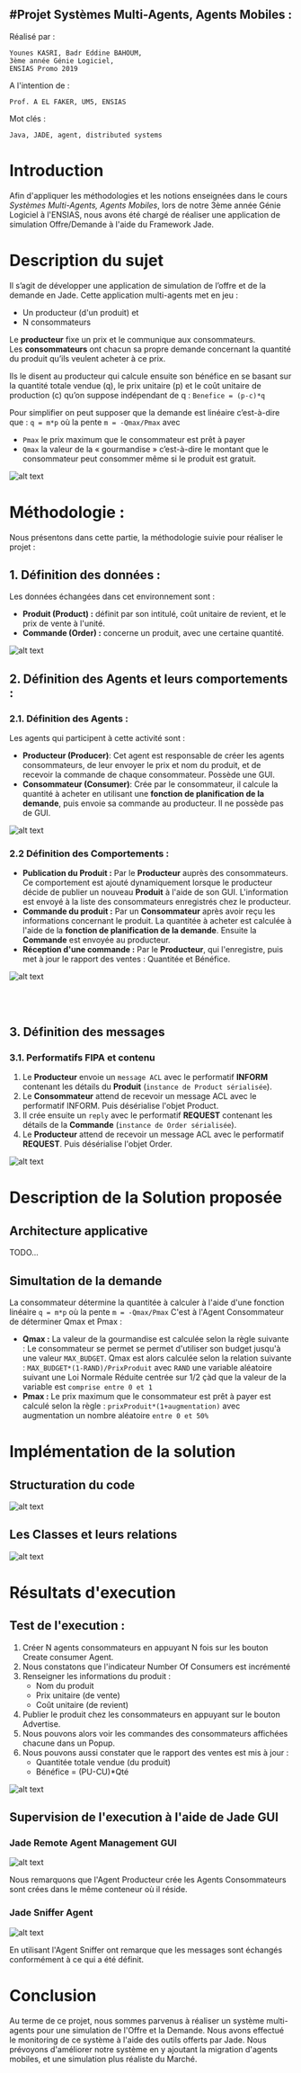 #Projet Systèmes Multi-Agents, Agents Mobiles :
---------------------------------------------
Réalisé par :

	Younes KASRI, Badr Eddine BAHOUM, 
	3ème année Génie Logiciel, 
	ENSIAS Promo 2019

A l'intention de :

	Prof. A EL FAKER, UM5, ENSIAS

Mot clés :

	Java, JADE, agent, distributed systems	

# Introduction 
Afin d'appliquer les méthodologies et les notions enseignées dans le cours *Systèmes Multi-Agents, Agents Mobiles*, lors de notre 3ème année Génie Logiciel à l'ENSIAS, nous avons été chargé de réaliser une application de simulation Offre/Demande à l'aide du Framework Jade.

# Description du sujet
Il s’agit de développer une application de simulation de l’offre et de la demande en Jade. Cette
application multi-agents met en jeu :

- Un producteur (d'un produit) et 
- N consommateurs

Le **producteur** fixe un prix et le communique aux consommateurs.<br/>
Les **consommateurs** ont chacun sa propre demande concernant la quantité du produit qu’ils veulent acheter
à ce prix.

Ils le disent au producteur qui calcule ensuite son bénéfice en se basant sur la quantité totale vendue (q), le prix unitaire (p) et le coût unitaire de production (c) qu’on suppose indépendant de q :
`Benefice = (p-c)*q`

Pour simplifier on peut supposer que la demande est linéaire c’est-à-dire que :
`q = m*p`
où la pente `m = -Qmax/Pmax` avec 

- `Pmax` le prix maximum que le consommateur est prêt à payer
- `Qmax` la valeur de la « gourmandise » c’est-à-dire le montant que le
consommateur peut consommer même si le produit est gratuit.

![alt text][description]



# Méthodologie :
Nous présentons dans cette partie, la méthodologie suivie pour réaliser le projet :
## 1. Définition des données :
Les données échangées dans cet environnement sont :

- **Produit (Product) :** définit par son intitulé, coût unitaire de revient, et le prix de vente à l'unité.
- **Commande (Order) :** concerne un produit, avec une certaine quantité.

![alt text][beans]

## 2. Définition des Agents et leurs comportements :
### 2.1. Définition des Agents :
Les agents qui participent à cette activité sont :

- **Producteur (Producer)**: Cet agent est responsable de créer les agents consommateurs, de leur envoyer 
le prix et nom du produit, et de recevoir la commande de chaque consommateur. Possède une GUI.
- **Consommateur (Consumer)**: Crée par le consommateur, il calcule  la quantité à acheter en utilisant une **fonction de planification de la demande**, puis envoie sa commande au producteur. Il ne possède pas de GUI.


![alt text][actors]

### 2.2 Définition des Comportements :
- **Publication du Produit :** Par le **Producteur** auprès des consommateurs. Ce comportement est ajouté dynamiquement lorsque le producteur décide de publier un nouveau **Produit** à l'aide de son GUI. L'information est envoyé à la liste des consommateurs enregistrés chez le producteur.
- **Commande du produit :** Par un **Consommateur** après avoir reçu les informations concernant le produit. La quantitée à acheter est calculée à l'aide de la **fonction de planification de la demande**. Ensuite la **Commande** est envoyée au producteur. 
- **Réception d'une commande :** Par le **Producteur**, qui l'enregistre, puis met à jour le rapport des ventes : Quantitée et Bénéfice.

![alt text][behaviours]

<br/>
<br/>

## 3. Définition des messages
### 3.1. Performatifs FIPA et contenu
1.	Le **Producteur** envoie un `message ACL` avec le performatif **INFORM** contenant les détails du **Produit** (`instance de Product sérialisée`).
2.	Le **Consommateur** attend de recevoir un message ACL avec le performatif INFORM. Puis désérialise l'objet Product. 
3.	Il crée ensuite un `reply` avec le performatif **REQUEST** contenant les détails de la **Commande** (`instance de Order sérialisée`).
4.	Le **Producteur** attend de recevoir un message ACL avec le performatif **REQUEST**. Puis désérialise l'objet Order.

![alt text][communication]


# Description de la Solution proposée
## Architecture applicative
TODO...

## Simultation de la demande
La consommateur détermine la quantitée à calculer à l'aide d'une fonction linéaire `q = m*p`
où la pente `m = -Qmax/Pmax`
C'est à l'Agent Consommateur de déterminer Qmax et Pmax :

- **Qmax :** La valeur de la gourmandise est calculée selon la règle suivante : Le consommateur se permet se permet d'utiliser son budget jusqu'à une valeur `MAX_BUDGET`. Qmax est alors calculée selon la relation suivante : `MAX_BUDGET*(1-RAND)/PrixProduit` avec `RAND` une variable aléatoire suivant une Loi Normale Réduite centrée sur 1/2 çàd que la valeur de la variable est `comprise entre 0 et 1`  
- **Pmax :** Le prix maximum que le consommateur est prêt à payer est calculé selon la règle : `prixProduit*(1+augmentation)` avec augmentation un nombre aléatoire `entre 0 et 50%`
 

# Implémentation de la solution
## Structuration du code
![alt text][packages]
## Les Classes et leurs relations
![alt text][classes]


# Résultats d'execution
## Test de l'execution :
1. Créer N agents consommateurs en appuyant N fois sur les bouton Create consumer Agent. 
2. Nous constatons que l'indicateur Number Of Consumers est incrémenté
2. Renseigner les informations du produit :
	- Nom du produit
	- Prix unitaire (de vente)
	- Coût unitaire (de revient)
3. Publier le produit chez les consommateurs en appuyant sur le bouton Advertise.
4. Nous pouvons alors voir les commandes des consommateurs affichées chacune dans un Popup.
5. Nous pouvons aussi constater que le rapport des ventes est mis à jour :
	- Quantitée totale vendue (du produit)
	- Bénéfice = (PU-CU)*Qté

![alt text][execution]

## Supervision de l'execution à l'aide de Jade GUI
### Jade Remote Agent Management GUI
![alt text][agents]

Nous remarquons que l'Agent Producteur crée les Agents Consommateurs sont crées dans le même conteneur où il réside.

### Jade Sniffer Agent
![alt text][sniffer]

En utilisant l'Agent Sniffer ont remarque que les messages sont échangés conformément à ce qui a été définit.


# Conclusion
Au terme de ce projet, nous sommes parvenus à réaliser un système multi-agents pour une simulation de l'Offre et la Demande. Nous avons effectué le monitoring de ce système à l'aide des outils offerts par Jade. Nous prévoyons d'améliorer notre système en y ajoutant la migration d'agents mobiles, et une simulation plus réaliste du Marché.


[description]: DESCRIPTION.png
[beans]: DIAG_DONNEES.png
[actors]: DIAG_USECASE.png
[behaviours]: DIAG_SEQUENCE.png
[communication]: DIAG_COMM.png
[packages]: DIAG_PACKAGE.png
[classes]: DIAG_CLASS.png
[execution]: EXECUTION.png
[agents]: JADE_RMA.png
[sniffer]: JADE_SNIFFER.png
